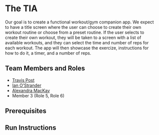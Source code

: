 # The TIA

Our goal is to create a functional workout/gym companion app. We expect to have a title screen where the user can choose to create their own workout routine or choose from a preset routine. If the user selects to create their own workout, they will be taken to a screen with a list of available workouts, and they can select the time and number of reps for each workout. The app will then showcase the exercize, instructions for how to do it, a timer, and a number of reps. 


## Team Members and Roles

* [Travis Post](https://github.com/AboveLogic/CIS350-HW-2) 
* [Ian O'Strander](https://github.com/IanO12/CIS350-HW2-O-Strander)
* [Alexandra MacKay](https://github.com/MacKayAl56/CIS350-HW2-MacKay)
* Member 3 (Role 5, Role 6)

## Prerequisites

## Run Instructions
